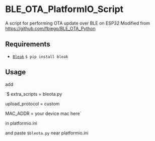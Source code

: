 # BLE_OTA_PlatformIO_Script
A script for performing OTA update over BLE on ESP32
Modified from https://github.com/fbiego/BLE_OTA_Python

## Requirements
- [`Bleak`](https://github.com/hbldh/bleak)
 `$ pip install bleak`


## Usage
add 

`$ extra_scripts = bleota.py

upload_protocol = custom

MAC_ADDR = your device mac here`

in platformio.ini

and paste `$bleota.py` near platformio.ini
